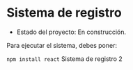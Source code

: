 <h1> Sistema de registro</h1>

- Estado del proyecto: En construcción.

Para ejecutar el sistema, debes poner: 

```npm install react```
Sistema de registro 2
